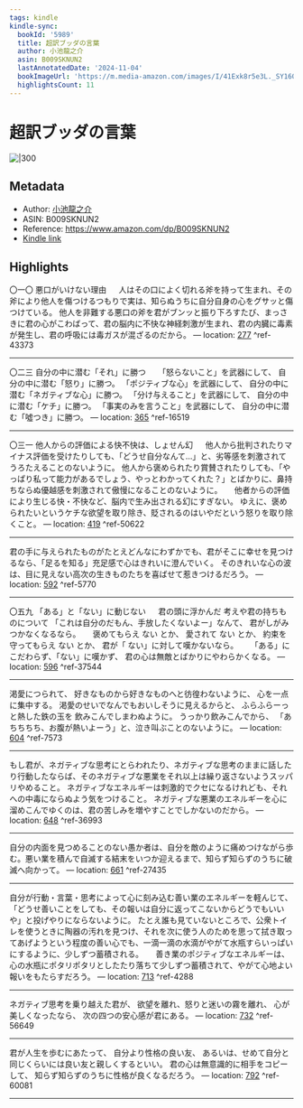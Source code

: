 ```yaml
---
tags: kindle
kindle-sync:
  bookId: '5989'
  title: 超訳ブッダの言葉
  author: 小池龍之介
  asin: B009SKNUN2
  lastAnnotatedDate: '2024-11-04'
  bookImageUrl: 'https://m.media-amazon.com/images/I/41Exk8r5e3L._SY160.jpg'
  highlightsCount: 11
---
```


# 超訳ブッダの言葉
![|300](https://m.media-amazon.com/images/I/41Exk8r5e3L.jpg)
## Metadata
* Author: [小池龍之介](https://www.amazon.comundefined)
* ASIN: B009SKNUN2
* Reference: https://www.amazon.com/dp/B009SKNUN2
* [Kindle link](kindle://book?action=open&asin=B009SKNUN2)

## Highlights
〇一〇 悪口がいけない理由 　 人はその口によく切れる斧を持って生まれ、その斧により他人を傷つけるつもりで実は、知らぬうちに自分自身の心をグサッと傷つけている。 他人を非難する悪口の斧を君がブンッと振り下ろすたび、まっさきに君の心がこわばって、君の脳内に不快な神経刺激が生まれ、君の内臓に毒素が発生し、君の呼吸には毒ガスが混ざるのだから。 — location: [277](kindle://book?action=open&asin=B009SKNUN2&location=277) ^ref-43373

---
〇二三 自分の中に潜む「それ」に勝つ 　 「怒らないこと」を武器にして、 自分の中に潜む「怒り」に勝つ。 「ポジティブな心」を武器にして、 自分の中に潜む「ネガティブな心」に勝つ。 「分け与えること」を武器にして、 自分の中に潜む「ケチ」に勝つ。 「事実のみを言うこと」を武器にして、 自分の中に潜む「噓つき」に勝つ。 — location: [365](kindle://book?action=open&asin=B009SKNUN2&location=365) ^ref-16519

---
〇三一 他人からの評価による快不快は、しょせん幻 　 他人から批判されたりマイナス評価を受けたりしても、「どうせ自分なんて…」と、劣等感を刺激されてうろたえることのないように。 他人から褒められたり賞賛されたりしても、「やっぱり私って能力があるでしょう、やっとわかってくれた？」とばかりに、鼻持ちならぬ優越感を刺激されて傲慢になることのないように。 　 他者からの評価により生じる快・不快など、脳内で生み出される幻にすぎない。 ゆえに、褒められたいというケチな欲望を取り除き、貶されるのはいやだという怒りを取り除くこと。 — location: [419](kindle://book?action=open&asin=B009SKNUN2&location=419) ^ref-50622

---
君の手に与えられたものがたとえどんなにわずかでも、君がそこに幸せを見つけるなら、「足るを知る」充足感で心はきれいに澄んでいく。 そのきれいな心の波は、目に見えない高次の生きものたちを喜ばせて惹きつけるだろう。 — location: [592](kindle://book?action=open&asin=B009SKNUN2&location=592) ^ref-5770

---
〇五九 「ある」と「ない」に動じない 　 君の頭に浮かんだ 考えや君の持ちものについて 「これは自分のだもん、手放したくないよー」なんて、 君がしがみつかなくなるなら。 　 褒めてもらえ ない とか、 愛されて ない とか、 約束を守ってもらえ ない とか、 君が「 ない」に対して嘆かないなら。 　 「ある」にこだわらず、「ない」に嘆かず、 君の心は無敵とばかりにやわらかくなる。 — location: [596](kindle://book?action=open&asin=B009SKNUN2&location=596) ^ref-37544

---
渇愛につられて、 好きなものから好きなものへと彷徨わないように、 心を一点に集中する。 渇愛のせいでなんでもおいしそうに見えるからと、 ふらふらーっと熱した鉄の玉を 飲みこんでしまわぬように。 うっかり飲みこんでから、 「あちちちち、お腹が熱いよーう」と、泣き叫ぶことのないように。 — location: [604](kindle://book?action=open&asin=B009SKNUN2&location=604) ^ref-7573

---
もし君が、ネガティブな思考にとらわれたり、ネガティブな思考のままに話したり行動したならば、そのネガティブな悪業をそれ以上は繰り返さないようスッパリやめること。 ネガティブなエネルギーは刺激的でクセになるけれども、それへの中毒にならぬよう気をつけること。 ネガティブな悪業のエネルギーを心に溜めこんでゆくのは、君の苦しみを増やすことでしかないのだから。 — location: [648](kindle://book?action=open&asin=B009SKNUN2&location=648) ^ref-36993

---
自分の内面を見つめることのない愚か者は、自分を敵のように痛めつけながら歩む。悪い業を積んで自滅する結末をいつか迎えるまで、知らず知らずのうちに破滅へ向かって。 — location: [661](kindle://book?action=open&asin=B009SKNUN2&location=661) ^ref-27435

---
自分が行動・言葉・思考によって心に刻み込む善い業のエネルギーを軽んじて、「どうせ善いことをしても、その報いは自分に返ってこないからどうでもいいや」と投げやりにならないように。 たとえ誰も見ていないところで、公衆トイレを使うときに陶器の汚れを見つけ、それを次に使う人のためを思って拭き取ってあげようという程度の善い心でも、一滴一滴の水滴がやがて水瓶すらいっぱいにするように、少しずつ蓄積される。 　 善き業のポジティブなエネルギーは、心の水瓶にポタリポタリとしたたり落ちて少しずつ蓄積されて、やがて心地よい報いをもたらすだろう。 — location: [713](kindle://book?action=open&asin=B009SKNUN2&location=713) ^ref-4288

---
ネガティブ思考を乗り越えた君が、 欲望を離れ、怒りと迷いの霧を離れ、 心が美しくなったなら、 次の四つの安心感が君にある。 — location: [732](kindle://book?action=open&asin=B009SKNUN2&location=732) ^ref-56649

---
君が人生を歩むにあたって、 自分より性格の良い友、 あるいは、せめて自分と同じくらいには良い友と親しくするといい。 君の心は無意識的に相手をコピーして、 知らず知らずのうちに性格が良くなるだろう。 — location: [792](kindle://book?action=open&asin=B009SKNUN2&location=792) ^ref-60081

---
